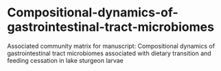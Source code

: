 # Compositional-dynamics-of-gastrointestinal-tract-microbiomes
Associated community matrix for manuscript: Compositional dynamics of gastrointestinal tract microbiomes associated with dietary transition and feeding cessation in lake sturgeon larvae
